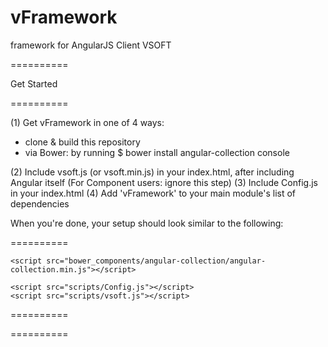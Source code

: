 vFramework
==========

framework for AngularJS Client VSOFT


==========

Get Started

==========

(1) Get vFramework in one of 4 ways:

* clone & build this repository
* via Bower: by running $ bower install angular-collection console

(2) Include vsoft.js (or vsoft.min.js) in your index.html, after including Angular itself (For Component users: ignore this step)
(3) Include Config.js in your index.html
(4) Add 'vFramework' to your main module's list of dependencies 

When you're done, your setup should look similar to the following:

==========

```
<script src="bower_components/angular-collection/angular-collection.min.js"></script>

<script src="scripts/Config.js"></script>
<script src="scripts/vsoft.js"></script>
```

==========



==========